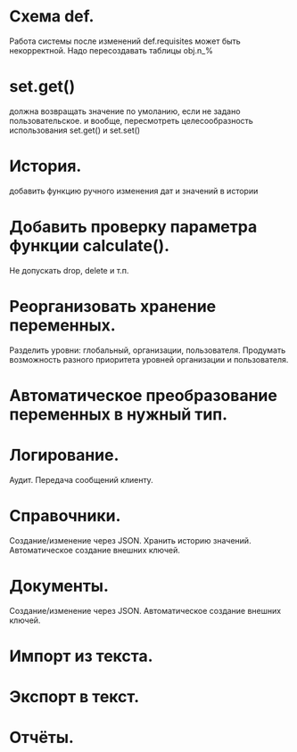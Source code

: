 # Схема def.
Работа системы после изменений def.requisites может быть некорректной. Надо пересоздавать таблицы obj.n_%
# set.get()
должна возвращать значение по умоланию, если не задано пользовательское.
и вообще, пересмотреть целесообразность использования set.get() и set.set()
# История.
добавить функцию ручного изменения дат и значений в истории
# Добавить проверку параметра функции calculate(). 
Не допускать drop, delete и т.п.
# Реорганизовать хранение переменных. 
Разделить уровни: глобальный, организации, пользователя. 
Продумать возможность разного приоритета уровней организации и пользователя.
# Автоматическое преобразование переменных в нужный тип.
# Логирование.
Аудит.
Передача сообщений клиенту.
# Справочники.
Создание/изменение через JSON.
Хранить историю значений.
Автоматическое создание внешних ключей.
# Документы.
Создание/изменение через JSON.
Автоматическое создание внешних ключей.
# Импорт из текста.
# Экспорт в текст.
# Отчёты.
